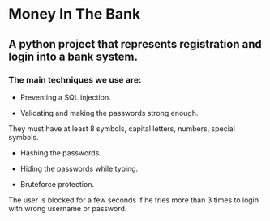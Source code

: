 # Money In The Bank

## A python project that represents registration and login into a bank system.
   
### The main techniques we use are:

* Preventing a SQL injection.

* Validating and making the passwords strong enough.

They must have at least 8 symbols, capital letters, numbers, special symbols.  

* Hashing the passwords.

* Hiding the passwords while typing.

* Bruteforce protection. 

The user is blocked for a few seconds if he tries more than 3 times to login with wrong username or password.

